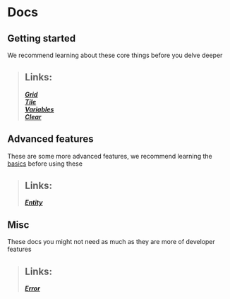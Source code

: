 # Docs
## Getting started
We recommend learning about these core things before you delve deeper

> ## Links:
> 
> ***[Grid](Grid.md)***  
> ***[Tile](Tile.md)***  
> ***[Variables](Variables.md)***  
> ***[Clear](clear.md)***


## Advanced features
These are some more advanced features, we recommend learning the [basics](#getting-started) before using these

> ## Links:
>
> ***[Entity](Entity.md)***

## Misc
These docs you might not need as much as they are more of developer features

> ## Links:
>
> ***[Error](Error.md)***
